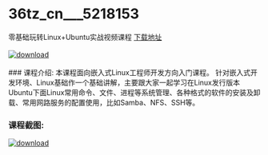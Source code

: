 # 36tz_cn___5218153
零基础玩转Linux+Ubuntu实战视频课程
[下载地址](http://www.36tz.cn/article/5218153 "下载地址")
<br/></br>[![download](http://36tz.cn/muke_img/2021_02_12345-300x225.jpg "下载地址")](http://www.36tz.cn/article/5218153 "下载地址")
<br/></br>### 课程介绍:
本课程面向嵌入式Linux工程师开发方向入门课程。
针对嵌入式开发环境、Linux基础作一个基础讲解，主要跟大家一起学习在Linux发行版本Ubuntu下面Linux常用命令、文件、进程等系统管理、各种格式的软件的安装及卸载、常用网路服务的配置使用，比如Samba、NFS、SSH等。

### 课程截图:
[![download](http://36tz.cn/muke_img/2021_02_2.png "下载地址")](http://www.36tz.cn/article/5218153 "下载地址")
